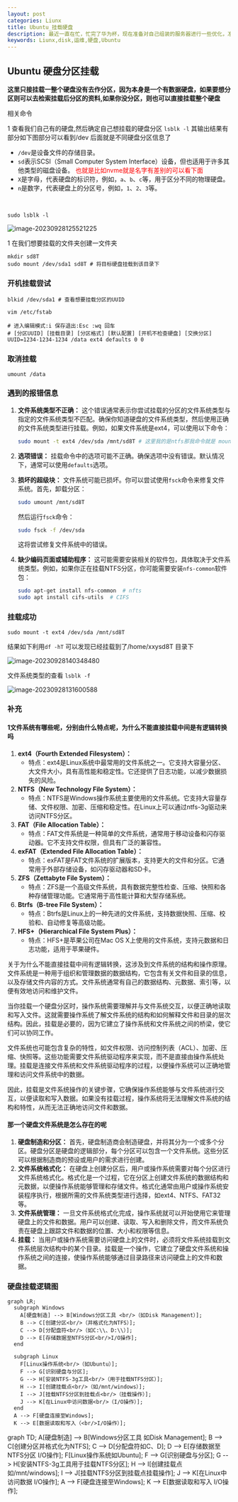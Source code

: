 ```yaml
---
layout: post
categories: Liunx
title: Ubuntu_挂载硬盘
description: 最近一直在忙，忙完了华为杯，现在准备对自己组装的服务器进行一些优化，准备加一些模块用于方便运维，同时因为有个8T硬盘一直没有挂载上去所以我觉得有必要将硬盘挂载到某个目录下，这样我就可以开始利用snakemake搭建流程和开始跑一些自己的数据了。硬盘挂载其实也遇到了问题比如我挂载就是wrong fs type, bad option, bad superblock on /dev/sda, missing codepage or helper program, or other error.
keywords: Liunx,disk,运维,硬盘,Ubuntu
---
```




## Ubuntu 硬盘分区挂载

**这里只接挂载一整个硬盘没有去作分区，因为本身是一个有数据硬盘，如果要想分区则可以去检索挂载后分区的资料,如果你没分区，则也可以直接挂载整个硬盘**







相关命令

1 查看我们自己有的硬盘,然后确定自己想挂载的硬盘分区 `lsblk -l` 其输出结果有部分如下图部分可以看到/dev 后面就是不同硬盘分区信息了

- `/dev`是设备文件的存储目录。
- `sd`表示SCSI（Small Computer System Interface）设备，但也适用于许多其他类型的磁盘设备。<span style="color:red;"> 也就是比如nvme就是名字有差别的可以看下面</span>
- `X`是字母，代表硬盘的标识符，例如，`a`、`b`、`c`等，用于区分不同的物理硬盘。
- `n`是数字，代表硬盘上的分区号，例如，`1`、`2`、`3`等。

​	

```shell
sudo lsblk -l
```

![image-20230928125521225](https://raw.githubusercontent.com/xiongsircool/xiongbook/master/_posts/assets/image-20230928125521225.png)



1 在我们想要挂载的文件夹创建一文件夹

```shell
mkdir sd8T
sudo mount /dev/sda1 sd8T # 将目标硬盘挂载到该目录下 
```



### 	开机挂载尝试

```
blkid /dev/sda1 # 查看想要挂载分区的UUID
```



```
vim /etc/fstab

# 进入编辑模式:i 保存退出:Esc :wq 回车
# [分区UUID] [挂载目录] [分区格式] [默认配置] [开机不检查硬盘] [交换分区]
UUID=1234-1234-1234 /data ext4 defaults 0 0
```

### 取消挂载

```
umount /data
```



### 遇到的报错信息



1. **文件系统类型不正确：** 这个错误通常表示你尝试挂载的分区的文件系统类型与指定的文件系统类型不匹配。确保你知道硬盘的文件系统类型，然后使用正确的文件系统类型进行挂载。例如，如果文件系统是ext4，可以使用以下命令：
   
   ```bash
   sudo mount -t ext4 /dev/sda /mnt/sd8T # 这里我的是ntfs那我命令就是 mount -t ntfs /dev/sda
   ```

2. **选项错误：** 挂载命令中的选项可能不正确。确保选项中没有错误。默认情况下，通常可以使用`defaults`选项。

3. **损坏的超级块：** 文件系统可能已损坏。你可以尝试使用`fsck`命令来修复文件系统。首先，卸载分区：

   ```bash
   sudo umount /mnt/sd8T
   ```

   然后运行`fsck`命令：

   ```bash
   sudo fsck -f /dev/sda
   ```

   这将尝试修复文件系统中的错误。

4. **缺少编码页面或辅助程序：** 这可能需要安装相关的软件包，具体取决于文件系统类型。例如，如果你正在挂载NTFS分区，你可能需要安装`nfs-common`软件包：

   ```bash
   sudo apt-get install nfs-common  # nfts
   sudo apt install cifs-utils	# CIFS
   ```



### 挂载成功

```shell
sudo mount -t ext4 /dev/sda /mnt/sd8T 
```

结果如下利用`df -hT`  可以发现已经挂载到了/home/xxysd8T 目录下

![image-20230928140348480](https://raw.githubusercontent.com/xiongsircool/xiongbook/master/_posts/assets/image-20230928140348480.png)





文件系统类型的查看  `lsblk -f`

![image-20230928131600588](https://raw.githubusercontent.com/xiongsircool/xiongbook/master/_posts/assets/image-20230928131600588.png)







### 补充

#### 1文件系统有哪些呢，分别由什么特点呢，为什么不能直接挂载中间是有逻辑转换吗

1. **ext4（Fourth Extended Filesystem）：**
   - 特点：ext4是Linux系统中最常用的文件系统之一。它支持大容量分区、大文件大小，具有高性能和稳定性。它还提供了日志功能，以减少数据损失的风险。
2. **NTFS（New Technology File System）：**
   - 特点：NTFS是Windows操作系统主要使用的文件系统。它支持大容量存储、文件权限、加密、压缩和稳定性。在Linux上可以通过ntfs-3g驱动来访问NTFS分区。
3. **FAT（File Allocation Table）：**
   - 特点：FAT文件系统是一种简单的文件系统，通常用于移动设备和闪存驱动器。它不支持文件权限，但具有广泛的兼容性。
4. **exFAT（Extended File Allocation Table）：**
   - 特点：exFAT是FAT文件系统的扩展版本，支持更大的文件和分区。它通常用于外部存储设备，如闪存驱动器和SD卡。
5. **ZFS（Zettabyte File System）：**
   - 特点：ZFS是一个高级文件系统，具有数据完整性检查、压缩、快照和各种存储管理功能。它通常用于高性能计算和大型存储系统。
6. **Btrfs（B-tree File System）：**
   - 特点：Btrfs是Linux上的一种先进的文件系统，支持数据快照、压缩、校验和、自动修复等高级功能。
7. **HFS+（Hierarchical File System Plus）：**
   - 特点：HFS+是苹果公司在Mac OS X上使用的文件系统，支持元数据和日志功能，适用于苹果硬件。



关于为什么不能直接挂载中间有逻辑转换，这涉及到文件系统的结构和操作原理。文件系统是一种用于组织和管理数据的数据结构，它包含有关文件和目录的信息，以及存储文件内容的方式。文件系统通常有自己的数据结构、元数据、索引等，以便有效地访问和维护文件。

当你挂载一个硬盘分区时，操作系统需要理解并与文件系统交互，以便正确地读取和写入文件。这就需要操作系统了解文件系统的结构和如何解释文件和目录的层次结构。因此，挂载是必要的，因为它建立了操作系统和文件系统之间的桥梁，使它们可以协同工作。

文件系统也可能包含复杂的特性，如文件权限、访问控制列表（ACL）、加密、压缩、快照等。这些功能需要文件系统驱动程序来实现，而不是直接由操作系统处理。挂载是连接文件系统和文件系统驱动程序的过程，以便操作系统可以正确地管理和访问文件系统中的数据。

因此，挂载是文件系统操作的关键步骤，它确保操作系统能够与文件系统进行交互，以便读取和写入数据。如果没有挂载过程，操作系统将无法理解文件系统的结构和特性，从而无法正确地访问文件和数据。

#### 那一个硬盘文件系统是怎么存在的呢

1. **硬盘制造和分区：** 首先，硬盘制造商会制造硬盘，并将其分为一个或多个分区。硬盘分区是硬盘的逻辑部分，每个分区可以包含一个文件系统。这些分区可以根据制造商的预设或用户的需求进行创建。
2. **文件系统格式化：** 在硬盘上创建分区后，用户或操作系统需要对每个分区进行文件系统格式化。格式化是一个过程，它在分区上创建文件系统的数据结构和元数据，以便操作系统能够管理和存储文件。格式化通常由用户或操作系统安装程序执行，根据所需的文件系统类型进行选择，如ext4、NTFS、FAT32等。
3. **文件系统管理：** 一旦文件系统格式化完成，操作系统就可以开始使用它来管理硬盘上的文件和数据。用户可以创建、读取、写入和删除文件，而文件系统负责在硬盘上跟踪文件和数据的位置、大小和权限等信息。
4. **挂载：** 当用户或操作系统需要访问硬盘上的文件时，必须将文件系统挂载到文件系统层次结构中的某个目录。挂载是一个操作，它建立了硬盘文件系统和操作系统之间的连接，使操作系统能够通过目录路径来访问硬盘上的文件和数据。

### 硬盘挂载逻辑图



```mermaid
graph LR;
  subgraph Windows
    A[硬盘制造] --> B[Windows分区工具 <br/>（如Disk Management）];
    B --> C[创建分区<br/>（并格式化为NTFS）];
    C --> D[分配盘符<br/>（如C:\\、D:\\）];
    D --> E[存储数据至NTFS分区<br/>I/O操作];
  end

  subgraph Linux
    F[Linux操作系统<br/>（如Ubuntu）];
    F --> G[识别硬盘与分区];
    G --> H[安装NTFS-3g工具<br/>（用于挂载NTFS分区）];
    H --> I[创建挂载点<br/>（如/mnt/windows）];
    I --> J[挂载NTFS分区到挂载点<br/>（挂载操作）];
    J --> K[在Linux中访问数据<br/>（I/O操作）];
  end
  A --> F[硬盘连接至Windows];
  K --> E[数据读取和写入（<br/>I/O操作）];
```









<script type="module">
  import mermaid from 'https://cdn.jsdelivr.net/npm/mermaid@10/dist/mermaid.esm.min.mjs';
  mermaid.initialize({ startOnLoad: true });
</script>



<div class="mermaid">
  graph TD;
        A[硬盘制造] --> B[Windows分区工具 如Disk Management];
        B --> C[创建分区并格式化为NTFS];
        C --> D[分配盘符如C、D];
        D --> E[存储数据至NTFS分区 I/O操作];
        F[Linux操作系统如Ubuntu];
        F --> G[识别硬盘与分区];
        G --> H[安装NTFS-3g工具用于挂载NTFS分区];
        H --> I[创建挂载点如/mnt/windows];
        I --> J[挂载NTFS分区到挂载点挂载操作];
        J --> K[在Linux中访问数据 I/O操作];
        A --> F[硬盘连接至Windows];
        K --> E[数据读取和写入 I/O操作];
</div>

